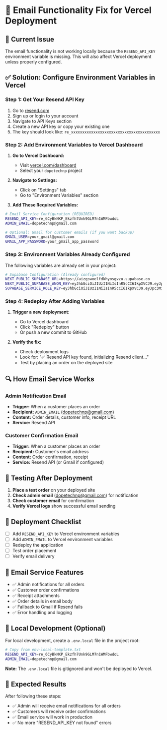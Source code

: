 # 🔧 Email Functionality Fix for Vercel Deployment

## 🚨 Current Issue
The email functionality is not working locally because the `RESEND_API_KEY` environment variable is missing. This will also affect Vercel deployment unless properly configured.

## ✅ Solution: Configure Environment Variables in Vercel

### Step 1: Get Your Resend API Key
1. Go to [resend.com](https://resend.com)
2. Sign up or login to your account
3. Navigate to API Keys section
4. Create a new API key or copy your existing one
5. The key should look like: `re_xxxxxxxxxxxxxxxxxxxxxxxxxxxxxxxxxxxxxxxx`

### Step 2: Add Environment Variables to Vercel Dashboard

1. **Go to Vercel Dashboard:**
   - Visit [vercel.com/dashboard](https://vercel.com/dashboard)
   - Select your `dopetechnp` project

2. **Navigate to Settings:**
   - Click on "Settings" tab
   - Go to "Environment Variables" section

3. **Add These Required Variables:**

```bash
# Email Service Configuration (REQUIRED)
RESEND_API_KEY=re_6CyBkNKP_Ekzfh7Unk9GLM7n1WMFbwdoL
ADMIN_EMAIL=dopetechnp@gmail.com

# Optional: Gmail for customer emails (if you want backup)
GMAIL_USER=your_gmail@gmail.com
GMAIL_APP_PASSWORD=your_gmail_app_password
```

### Step 3: Environment Variables Already Configured
The following variables are already set in your project:
```bash
# Supabase Configuration (Already configured)
NEXT_PUBLIC_SUPABASE_URL=https://aizgswoelfdkhyosgvzu.supabase.co
NEXT_PUBLIC_SUPABASE_ANON_KEY=eyJhbGciOiJIUzI1NiIsInR5cCI6IkpXVCJ9.eyJpc3MiOiJzdXBhYmFzZSIsInJlZiI6ImFpemdzd29lbGZka2h5b3Nndnp1Iiwicm9sZSI6ImFub24iLCJpYXQiOjE3NTUwNTUyMjUsImV4cCI6MjA3MDYzMTIyNX0.4a7Smvc_bueFLqZNvGk-AW0kD5dJusNwqaSAczJs0hU
SUPABASE_SERVICE_ROLE_KEY=eyJhbGciOiJIUzI1NiIsInR5cCI6IkpXVCJ9.eyJpc3MiOiJzdXBhYmFzZSIsInJlZiI6ImFpemdzd29lbGZka2h5b3Nndnp1Iiwicm9sZSI6InNlcnZpY2Vfcm9sZSIsImlhdCI6MTc1NTA1NTIyNSwiZXhwIjoyMDcwNjMxMjI1fQ.gLnsyAhR8VSjbe37LdEHuFBGNDufqC4jZ9X3UOSNuGc
```

### Step 4: Redeploy After Adding Variables

1. **Trigger a new deployment:**
   - Go to Vercel dashboard
   - Click "Redeploy" button
   - Or push a new commit to GitHub

2. **Verify the fix:**
   - Check deployment logs
   - Look for: "✅ Resend API key found, initializing Resend client..."
   - Test by placing an order on the deployed site

## 🔍 How Email Service Works

### Admin Notification Email
- **Trigger:** When a customer places an order
- **Recipient:** `ADMIN_EMAIL` (dopetechnp@gmail.com)
- **Content:** Order details, customer info, receipt URL
- **Service:** Resend API

### Customer Confirmation Email
- **Trigger:** When a customer places an order
- **Recipient:** Customer's email address
- **Content:** Order confirmation, receipt
- **Service:** Resend API (or Gmail if configured)

## 🧪 Testing After Deployment

1. **Place a test order** on your deployed site
2. **Check admin email** (dopetechnp@gmail.com) for notification
3. **Check customer email** for confirmation
4. **Verify Vercel logs** show successful email sending

## 🚀 Deployment Checklist

- [ ] Add `RESEND_API_KEY` to Vercel environment variables
- [ ] Add `ADMIN_EMAIL` to Vercel environment variables
- [ ] Redeploy the application
- [ ] Test order placement
- [ ] Verify email delivery

## 📧 Email Service Features

- ✅ Admin notifications for all orders
- ✅ Customer order confirmations
- ✅ Receipt attachments
- ✅ Order details in email body
- ✅ Fallback to Gmail if Resend fails
- ✅ Error handling and logging

## 🔧 Local Development (Optional)

For local development, create a `.env.local` file in the project root:

```bash
# Copy from env-local-template.txt
RESEND_API_KEY=re_6CyBkNKP_Ekzfh7Unk9GLM7n1WMFbwdoL
ADMIN_EMAIL=dopetechnp@gmail.com
```

**Note:** The `.env.local` file is gitignored and won't be deployed to Vercel.

## 🎯 Expected Results

After following these steps:
- ✅ Admin will receive email notifications for all orders
- ✅ Customers will receive order confirmations
- ✅ Email service will work in production
- ✅ No more "RESEND_API_KEY not found" errors
